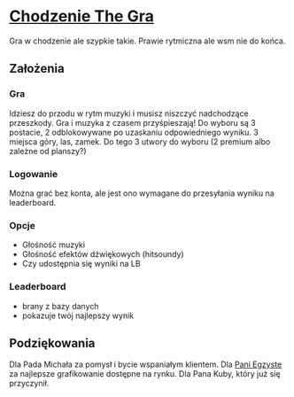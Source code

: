 # [Chodzenie The Gra](https://trzeciak20p.github.io/ChodzenieTheGra/)
Gra w chodzenie ale szypkie takie. Prawie rytmiczna ale wsm nie do końca.

## Założenia

### Gra
Idziesz do przodu w rytm muzyki i musisz niszczyć nadchodzące przeszkody. Gra i muzyka z czasem przyśpieszają!
Do wyboru są 3 postacie, 2 odblokowywane po uzaskaniu odpowiedniego wyniku.
3 miejsca góry, las, zamek.
Do tego 3 utwory do wyboru (2 premium albo zależne od planszy?)

### Logowanie
Można grać bez konta, ale jest ono wymagane do przesyłania wyniku na leaderboard.

### Opcje
- Głośność muzyki
- Głośność efektów dźwiękowych (hitsoundy)
- Czy udostępnia się wyniki na LB

### Leaderboard
- brany z bazy danych
- pokazuje twój najlepszy wynik


## Podziękowania
Dla Pada Michała za pomysł i bycie wspaniałym klientem.
Dla [Pani Egzyste](https://www.vinted.pl/kobiety/akcesoria/inne-akcesoria-i-bizuteria/2230085847-narysuje-ciebie-lub-inna-postac) za najlepsze grafikowanie dostępne na rynku.
Dla Pana Kuby, który już się przyczynił.
